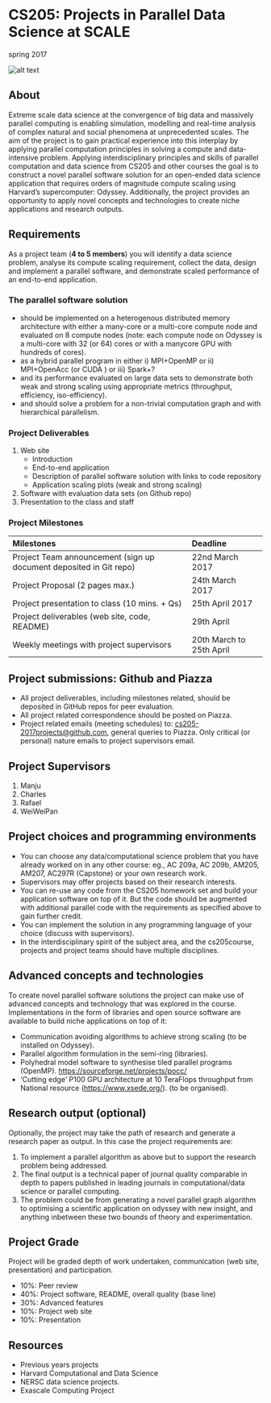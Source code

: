# CS205: Projects in Parallel Data Science at SCALE
spring 2017

![alt text][logo]

[logo]: https://github.com/harvard-cs205/CS205-Spring2017-Projects/projectspng.png "Parallel Data Science"


## About
Extreme scale data science at the convergence of big data and massively parallel computing is enabling simulation, modelling and real-time analysis of complex natural and social phenomena at unprecedented scales. The aim of the project is to gain practical experience into this interplay by applying parallel computation principles in solving a compute and data-intensive problem. 
Applying interdisciplinary principles and skills of parallel computation and data science from CS205 and other courses  the goal is to construct a novel parallel software solution for an open-ended data science application that requires orders of magnitude compute scaling using Harvard’s supercomputer: Odyssey. Additionally, the project provides an opportunity to apply novel concepts and technologies to create niche applications and research outputs.

## Requirements
As a project team (**4 to 5 members**) you will identify a data science problem,  analyse its compute scaling requirement, collect the data, design and implement a parallel software, and demonstrate  scaled performance of an end-to-end application.

### The parallel software solution
- should be implemented on a heterogenous  distributed memory architecture with either a many-core or a multi-core compute node and  evaluated on 8 compute nodes (note: each compute node on Odyssey is a multi-core with 32 (or 64) cores or with a manycore GPU with hundreds of cores). 
- as a  hybrid parallel program in either i) MPI+OpenMP or ii) MPI+OpenAcc (or CUDA ) or iii) Spark+?
- and  its performance evaluated  on large data sets to  demonstrate both weak and strong scaling using appropriate metrics (throughput, efficiency, iso-efficiency).
- and should solve a problem for a  non-trivial computation graph and with hierarchical parallelism. 

### Project Deliverables
1. Web site
   * Introduction 
   * End-to-end application 
   * Description of parallel software solution with links to code repository
   * Application scaling plots (weak and strong scaling)
2. Software with evaluation data sets (on Github repo)
3. Presentation to the class and staff

### Project Milestones

| Milestones    | Deadline  | 
| :------------- |:-------------| 
| Project Team announcement (sign up document deposited in Git repo)     | 22nd March 2017 | 
| Project Proposal (2 pages max.)       | 24th March 2017      |  
| Project presentation to class (10 mins. + Qs)      | 25th April 2017      |  
| Project deliverables (web site, code, README)| 29th April      | 
| Weekly meetings with project supervisors | 20th March to 25th April |

## Project submissions: Github and Piazza
- All project deliverables, including milestones related,  should be deposited in GitHub repos for peer evaluation.
- All project related correspondence should be posted on Piazza. 
- Project related emails (meeting schedules) to: cs205-2017projects@github.com, general queries to Piazza. Only critical (or personal) nature emails to project supervisors email. 

## Project Supervisors
1. Manju
2. Charles 
3. Rafael
4. WeiWeiPan

## Project choices and programming environments
- You can choose any data/computational science problem that you have already worked on in any other course: eg., AC 209a, AC 209b, AM205, AM207, AC297R (Capstone) or your own research work. 
- Supervisors may offer projects  based on their research interests. 
- You can re-use any code from the CS205 homework set and build your application software on top of it. But the code should be augmented with additional parallel code with  the requirements as specified above to gain further credit.
- You can implement the solution in any programming language of your choice (discuss with supervisors). 
- In the interdisciplinary spirit of the subject area, and the cs205course, projects and project teams should have multiple disciplines.

## Advanced concepts and technologies
To create novel parallel software solutions the project can make use of advanced concepts and technology that was explored in the course. Implementations in the form of libraries and open source software  are available to build niche applications on top of it:
- Communication avoiding algorithms  to achieve strong scaling (to be installed on Odyssey).
- Parallel algorithm formulation in the semi-ring (libraries).
- Polyhedral model software to synthesise tiled parallel programs (OpenMP). https://sourceforge.net/projects/pocc/
- ‘Cutting edge’ P100 GPU architecture at 10 TeraFlops throughput from National resource (https://www.xsede.org/). (to be organised). 

## Research output (optional)
Optionally, the project may take the path of research and generate a research paper as output.  In this case the project requirements are:

1. To implement a parallel algorithm as above but to support the research problem being addressed.
2. The final output is a technical paper of journal quality comparable in depth to  papers published  in leading journals in computational/data science or parallel computing.
3. The problem could be from generating a novel parallel graph algorithm  to optimising a scientific application  on odyssey with new insight,  and anything inbetween these two bounds of theory and experimentation.

## Project Grade
Project will be graded depth of work undertaken, communication (web site, presentation) and participation. 
- 10%: Peer review 
- 40%: Project software, README, overall quality (base line)
- 30%: Advanced features
- 10%: Project web site
- 10%: Presentation

## Resources
- Previous years projects
- Harvard Computational and Data Science
- NERSC data science projects.
- Exascale Computing Project 
